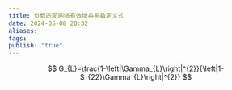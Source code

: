 ```yaml
---
title: 负载匹配网络有效增益系数定义式
date: 2024-05-08 20:32
aliases: 
tags: 
publish: "true"
---
```

$$
G_{L}=\frac{1-\left|\Gamma_{L}\right|^{2}}{\left|1-S_{22}\Gamma_{L}\right|^{2}}
$$

